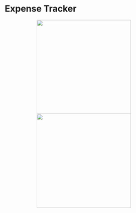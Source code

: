 # Expense Tracker

<div align="center">
  <img src="https://user-images.githubusercontent.com/94210891/209586284-9511e667-7c95-4bce-af0c-73b8650d5b68.png" width="300px"/>
  <img src="https://user-images.githubusercontent.com/94210891/209586296-9f0c9b79-c463-4f20-8244-302d441c85ea.png" width="300px"/>
</div>
